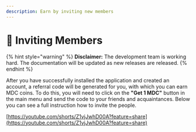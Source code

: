```yaml
---
description: Earn by inviting new members
---
```


# 🧑 Inviting Members

{% hint style="warning" %}
**Disclaimer:** The development team is working hard. The documentation will be updated as new releases are released.
{% endhint %}

After you have successfully installed the application and created an account, a referral code will be generated for you, with which you can earn MDC coins. To do this, you will need to click on the **"Get 1 MDC"** button in the main menu and send the code to your friends and acquaintances. Below you can see a full instruction how to invite the people.

[https://youtube.com/shorts/Z1vjJwhD00A?feature=share](https://youtube.com/shorts/Z1vjJwhD00A?feature=share)
